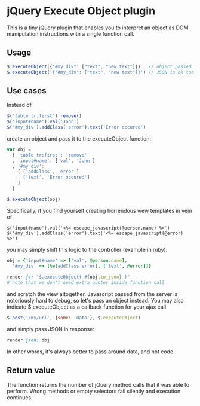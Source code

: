 # jQuery Execute Object plugin

This is a tiny jQuery plugin that enables you to interpret an object as DOM manipulation instructions with a single function call.

## Usage

```javascript
$.executeObject({"#my_div": ["text", "new text"]})   // object passed
$.executeObject('{"#my_div": ["text", "new text"]}') // JSON is ok too
```

## Use cases

Instead of

```javascript
$('table tr:first').remove()
$('input#name').val('John')
$('#my_div').addClass('error').text('Error occured')
```
create an object and pass it to the executeObject function:

```javascript
var obj =
  { 'table tr:first': 'remove'
  , 'input#name': ['val', 'John']
  , '#my_div':
    [ ['addClass', 'error']
    , ['text', 'Error occured']
    ]
  }

$.executeObject(obj)
```
Specifically, if you find yourself creating horrendous view templates in vein of

```erb
$('input#name').val('<%= escape_javascript(@person.name) %>')
$('#my_div').addClass('error').text('<%= escape_javascript(@error) %>')
```

you may simply shift this logic to the controller (example in ruby):
```ruby
obj = {'input#name' => ['val', @person.name], 
  '#my_div' => [%w[addClass error], ['text', @error]]}
  
render js: "$.executeObject( #{obj.to_json} )"
# note that we don't need extra quotes inside function call
```
and scratch the view altogether.  Javascript passed from the server is notoriously hard to debug, so let's pass an object instead.  You may also indicate $.executeObject as a callback function for your ajax call
```javascript
$.post('/my/url', {some: 'data'}, $.executeObject)
```

and simply pass JSON in response:
```ruby
render json: obj
```

In other words, it's always better to pass around data, and not code.

## Return value
The function returns the number of jQuery method calls that it was able to perform.  Wrong methods or empty selectors fail silently and execution continues.


